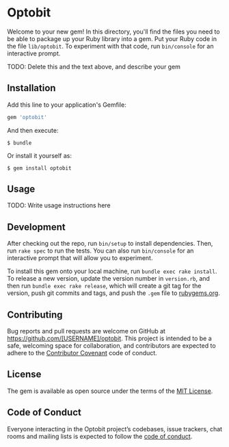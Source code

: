# Optobit

Welcome to your new gem! In this directory, you'll find the files you need to be able to package up your Ruby library into a gem. Put your Ruby code in the file `lib/optobit`. To experiment with that code, run `bin/console` for an interactive prompt.

TODO: Delete this and the text above, and describe your gem

## Installation

Add this line to your application's Gemfile:

```ruby
gem 'optobit'
```

And then execute:

    $ bundle

Or install it yourself as:

    $ gem install optobit

## Usage

TODO: Write usage instructions here

## Development

After checking out the repo, run `bin/setup` to install dependencies. Then, run `rake spec` to run the tests. You can also run `bin/console` for an interactive prompt that will allow you to experiment.

To install this gem onto your local machine, run `bundle exec rake install`. To release a new version, update the version number in `version.rb`, and then run `bundle exec rake release`, which will create a git tag for the version, push git commits and tags, and push the `.gem` file to [rubygems.org](https://rubygems.org).

## Contributing

Bug reports and pull requests are welcome on GitHub at https://github.com/[USERNAME]/optobit. This project is intended to be a safe, welcoming space for collaboration, and contributors are expected to adhere to the [Contributor Covenant](http://contributor-covenant.org) code of conduct.

## License

The gem is available as open source under the terms of the [MIT License](https://opensource.org/licenses/MIT).

## Code of Conduct

Everyone interacting in the Optobit project’s codebases, issue trackers, chat rooms and mailing lists is expected to follow the [code of conduct](https://github.com/[USERNAME]/optobit/blob/master/CODE_OF_CONDUCT.md).

